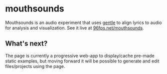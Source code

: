 # mouthsounds
Mouthsounds is an audio experiment that uses [gentle](https://github.com/lowerquality/gentle) to align lyrics to audio for analysis and visualization. See it live at [96fps.net/mouthsounds](https://www.96fps.net/mouthsounds/).

## What's next?
The page is currently a progressive web-app to display/cache pre-made static examples, but moving forward it will be possible to generate and edit files/projects using the page.
